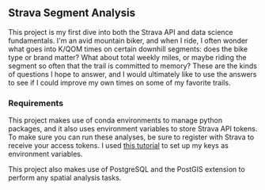 ## Strava Segment Analysis
This project is my first dive into both the Strava API and data science fundamentals. I'm an avid mountain biker, and when I ride, I often wonder what goes into K/QOM times on certain downhill segments: does the bike type or brand matter? What about total weekly miles, or maybe riding the segment so often that the trail is committed to memory? These are the kinds of questions I hope to answer, and I would ultimately like to use the answers to see if I could improve my own times on some of my favorite trails.

### Requirements

This project makes use of conda environments to manage python packages, and it also uses environment variables to store Strava API tokens. To make sure you can run these analyses, be sure to register with Strava to receive your access tokens. I used [this tutorial](https://towardsdatascience.com/how-to-hide-your-api-keys-in-python-fb2e1a61b0a0) to set up my keys as environment variables.

This project also makes use of PostgreSQL and the PostGIS extension to perform any spatial analysis tasks.